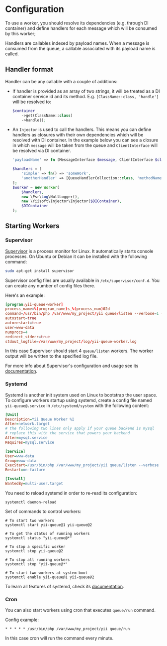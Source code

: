 # Configuration

To use a worker, you should resolve its dependencies (e.g. through DI container) and define handlers for each message
which will be consumed by this worker;

Handlers are callables indexed by payload names. When a message is consumed from the queue, a callable associated with
its payload name is called.

## Handler format

Handler can be any callable with a couple of additions:

- If handler is provided as an array of two strings, it will be treated as a DI container service id and its method.
  E.g. `[ClassName::class, 'handle']` will be resolved to:
  ```php 
  $container
      ->get(ClassName::class)
      ->handle();
  ```
- An `Injector` is used to call the handlers. This means you can define handlers as closures with their own dependencies
  which will be resolved with DI container. In the example below you can see a closure in which `message` will be taken
  from the queue and `ClientInterface` will be resolved via DI container.
  
  ```php
  'payloadName' => fn (MessageInterface $message, ClientInterface $client) => $client->send($message->getPayloadData()),
  ```

  ```php
  $handlers = [
      'simple' => fn() => 'someWork',
      'anotherHandler' => [QueueHandlerCollection::class, 'methodName']
  ];
  $worker = new Worker(
      $handlers,
      new \Psr\Log\NullLogger(),
      new \Yiisoft\Injector\Injector($DIContainer),
      $DIContainer
  );
  ```

## Starting Workers

### Supervisor

[Supervisor](http://supervisord.org) is a process monitor for Linux. It automatically starts console processes.
On Ubuntu or Debian it can be installed with the following command:

```sh
sudo apt-get install supervisor
```

Supervisor config files are usually available in `/etc/supervisor/conf.d`. You can create any number of
config files there.

Here's an example:

```conf
[program:yii-queue-worker]
process_name=%(program_name)s_%(process_num)02d
command=/usr/bin/php /var/www/my_project/yii queue/listen --verbose=1 --color=0
autostart=true
autorestart=true
user=www-data
numprocs=4
redirect_stderr=true
stdout_logfile=/var/www/my_project/log/yii-queue-worker.log
```

In this case Supervisor should start 4 `queue/listen` workers. The worker output will be written
to the specified log file.

For more info about Supervisor's configuration and usage see its [documentation](http://supervisord.org).

### Systemd

Systemd is another init system used on Linux to bootstrap the user space. To configure workers startup
using systemd, create a config file named `yii-queue@.service` in `/etc/systemd/system` with
the following content:

```ini
[Unit]
Description=Yii Queue Worker %I
After=network.target
# the following two lines only apply if your queue backend is mysql
# replace this with the service that powers your backend
After=mysql.service
Requires=mysql.service

[Service]
User=www-data
Group=www-data
ExecStart=/usr/bin/php /var/www/my_project/yii queue/listen --verbose
Restart=on-failure

[Install]
WantedBy=multi-user.target
```

You need to reload systemd in order to re-read its configuration:

```shell
systemctl daemon-reload
```

Set of commands to control workers:

```shell
# To start two workers
systemctl start yii-queue@1 yii-queue@2

# To get the status of running workers
systemctl status "yii-queue@*"

# To stop a specific worker
systemctl stop yii-queue@2

# To stop all running workers
systemctl stop "yii-queue@*"

# To start two workers at system boot
systemctl enable yii-queue@1 yii-queue@2
```

To learn all features of systemd, check its [documentation](https://freedesktop.org/wiki/Software/systemd/#manualsanddocumentationforusersandadministrators).

### Cron

You can also start workers using cron that executes `queue/run` command.

Config example:

```shell
* * * * * /usr/bin/php /var/www/my_project/yii queue/run
```

In this case cron will run the command every minute.
